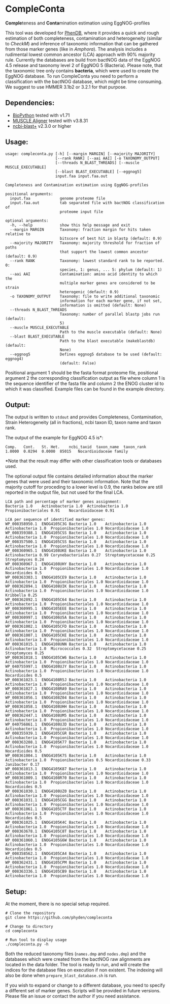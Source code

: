 # CompleConta
**Comple**teness and **Conta**mination estimation using EggNOG-profiles

This tool was developed for [PhenDB](http://phendb.org/), where it provides a quick and rough estimation of both completeness, contamination and heterogeneity (similar to *CheckM*) and inference of taxonomic information that can be gathered from those marker genes (like in *Amphora*). The analysis includes a rudimental lowest common ancestor (LCA) approach with 90% majority rule. Currently the databases are build from bactNOG data of the EggNOG 4.5 release and taxonomy level 2 of EggNOG 5 (Bacteria). Please note, that the taxonomic tree only contains **bacteria**, which were used to create the EggNOG database. To run CompleConta you need to perform a classification with the bactNOG database, which might be time consuming. We suggest to use HMMER 3.1b2 or 3.2.1 for that purpose.

## Dependencies:

* [BioPython](https://biopython.org/wiki/Download) tested with v1.71
* [MUSCLE Aligner](https://www.drive5.com/muscle/) tested with v3.8.31
* [ncbi-blast+](https://blast.ncbi.nlm.nih.gov/Blast.cgi) v2.3.0 or higher

## Usage:

```
usage: compleconta.py [-h] [--margin MARGIN] [--majority MAJORITY]
                      [--rank RANK] [--aai AAI] [-o TAXONOMY_OUTPUT]
                      [--threads N_BLAST_THREADS] [--muscle MUSCLE_EXECUTABLE]
                      [--blast BLAST_EXECUTABLE] [--eggnog5]
                      input.faa input.faa.out

Completeness and Contamination estimation using EggNOG-profiles

positional arguments:
  input.faa             genome proteome file
  input.faa.out         tab separated file with bactNOG classification of
                        proteome input file

optional arguments:
  -h, --help            show this help message and exit
  --margin MARGIN       Taxonomy: fraction margin for hits taken relative to
                        bitscore of best hit in blastp (default: 0.9)
  --majority MAJORITY   Taxonomy: majority threshold for fraction of paths
                        that support the lowest common ancestor (default: 0.9)
  --rank RANK           Taxonomy: lowest standard rank to be reported. 0:
                        species, 1: genus, ... 5: phylum (default: 1)
  --aai AAI             Contamination: amino acid identity to which the
                        multiple marker genes are considered to be strain
                        heterogenic (default: 0.9)
  -o TAXONOMY_OUTPUT    Taxonomy: file to write additional taxonomic
                        information for each marker gene, if not set,
                        information is omitted (default: None)
  --threads N_BLAST_THREADS
                        Taxonomy: number of parallel blastp jobs run (default:
                        5)
  --muscle MUSCLE_EXECUTABLE
                        Path to the muscle executable (default: None)
  --blast BLAST_EXECUTABLE
                        Path to the blast executable (makeblastdb) (default:
                        None)
  --eggnog5             Defines eggnog5 database to be used (default: eggnog4)
                        (default: False)

```

Positional argument 1 should be the fasta format proteome file, positional argument 2 the corresponding classification output as <tab-separated> file where column 1 is the sequence identifier of the fasta file and column 2 the ENOG cluster id to which it was classified. Example files can be found in the example directory.



## Output:

The output is written to `stdout` and provides Completeness, Contamination, Strain Heterogeneity (all in fractions), ncbi taxon ID, taxon name and taxon rank.

The output of the example for EggNOG 4.5 is*:
```
Comp.	Cont.	St. Het.	ncbi_taxid	taxon_name	taxon_rank
1.0000	0.0294	0.0000	85015	Nocardioidaceae	family
```
*Note that the result may differ with other classification tools or databases used.

The optional output file contains detailed information about the marker genes that were used and their taxonomic information. Note that the majority cutoff for proceding to a lower level is 0.9, the ranks below are still reported in the output file, but not used for the final LCA.

```
LCA path and percentage of marker genes assignment:
Bacteria 1.0	Actinobacteria 1.0	Actinobacteria 1.0	Propionibacteriales 0.91	Nocardioidaceae 0.91

LCA per sequence of identified marker genes:
WP_008358950.1	ENOG4105C3G	Bacteria 1.0	Actinobacteria 1.0	Actinobacteria 1.0	Propionibacteriales 1.0	Nocardioidaceae 1.0
WP_008359388.1	ENOG4105CSS	Bacteria 1.0	Actinobacteria 1.0	Actinobacteria 1.0	Propionibacteriales 1.0	Nocardioidaceae 1.0
WP_008357500.1	ENOG4105CSS	Bacteria 1.0	Actinobacteria 1.0	Actinobacteria 1.0	Propionibacteriales 1.0	Nocardioidaceae 1.0
WP_008360965.1	ENOG4108UKE	Bacteria 1.0	Actinobacteria 1.0	Actinobacteria 0.99	Corynebacteriales 0.27	Streptomycetaceae 0.25	Streptomyces 0.24
WP_008360967.1	ENOG4108UHY	Bacteria 1.0	Actinobacteria 1.0	Actinobacteria 1.0	Propionibacteriales 1.0	Nocardioidaceae 1.0	Nocardioides 0.5
WP_008363303.1	ENOG4105CE9	Bacteria 1.0	Actinobacteria 1.0	Actinobacteria 1.0	Propionibacteriales 1.0	Nocardioidaceae 1.0
WP_008362894.1	ENOG4108UIK	Bacteria 1.0	Actinobacteria 1.0	Actinobacteria 1.0	Propionibacteriales 1.0	Nocardioidaceae 1.0	Kribbella 0.25
WP_008362892.1	ENOG4105C64	Bacteria 1.0	Actinobacteria 1.0	Actinobacteria 1.0	Propionibacteriales 1.0	Nocardioidaceae 1.0
WP_008360995.1	ENOG4105EEE	Bacteria 1.0	Actinobacteria 1.0	Actinobacteria 1.0	Propionibacteriales 1.0	Nocardioidaceae 1.0
WP_008360997.1	ENOG4106U5A	Bacteria 1.0	Actinobacteria 1.0	Actinobacteria 1.0	Propionibacteriales 1.0	Nocardioidaceae 1.0
WP_008361002.1	ENOG4105CFD	Bacteria 1.0	Actinobacteria 1.0	Actinobacteria 1.0	Propionibacteriales 1.0	Nocardioidaceae 1.0
WP_008361007.1	ENOG4105CKE	Bacteria 1.0	Actinobacteria 1.0	Actinobacteria 1.0	Propionibacteriales 1.0	Nocardioidaceae 1.0
WP_008361015.1	ENOG4108UNN	Bacteria 1.0	Actinobacteria 1.0	Actinobacteria 1.0	Micrococcales 0.32	Streptomycetaceae 0.25	Streptomyces 0.25
WP_008361018.1	ENOG4105CW6	Bacteria 1.0	Actinobacteria 1.0	Actinobacteria 1.0	Propionibacteriales 1.0	Nocardioidaceae 1.0
WP_040755997.1	ENOG4108UJY	Bacteria 1.0	Actinobacteria 1.0	Actinobacteria 1.0	Propionibacteriales 1.0	Nocardioidaceae 1.0	Nocardioides 0.5
WP_008361023.1	ENOG4108R5J	Bacteria 1.0	Actinobacteria 1.0	Actinobacteria 1.0	Propionibacteriales 1.0	Nocardioidaceae 1.0
WP_008361027.1	ENOG4108RA9	Bacteria 1.0	Actinobacteria 1.0	Actinobacteria 1.0	Propionibacteriales 1.0	Nocardioidaceae 1.0
WP_008361056.1	ENOG4108Z04	Bacteria 1.0	Actinobacteria 1.0	Actinobacteria 1.0	Propionibacteriales 1.0	Nocardioidaceae 1.0
WP_008361058.1	ENOG4108UHH	Bacteria 1.0	Actinobacteria 1.0	Actinobacteria 1.0	Propionibacteriales 1.0	Nocardioidaceae 1.0
WP_008362447.1	ENOG4108UM5	Bacteria 1.0	Actinobacteria 1.0	Actinobacteria 1.0	Propionibacteriales 1.0	Nocardioidaceae 1.0
WP_040756861.1	ENOG4108UJD	Bacteria 1.0	Actinobacteria 1.0	Actinobacteria 1.0	Propionibacteriales 1.0	Nocardioidaceae 1.0
WP_008355939.1	ENOG4105CGR	Bacteria 1.0	Actinobacteria 1.0	Actinobacteria 1.0	Propionibacteriales 1.0	Nocardioidaceae 1.0
WP_008363208.1	ENOG4105K77	Bacteria 1.0	Actinobacteria 1.0	Actinobacteria 1.0	Propionibacteriales 1.0	Nocardioidaceae 1.0	Nocardioides 0.5
WP_008361004.1	ENOG4105K7S	Bacteria 1.0	Actinobacteria 1.0	Actinobacteria 1.0	Propionibacteriales 0.5	Nocardioidaceae 0.33	Janibacter 0.17
WP_008361013.1	ENOG4105K87	Bacteria 1.0	Actinobacteria 1.0	Actinobacteria 1.0	Propionibacteriales 1.0	Nocardioidaceae 1.0
WP_008361009.1	ENOG4108R70	Bacteria 1.0	Actinobacteria 1.0	Actinobacteria 1.0	Propionibacteriales 1.0	Nocardioidaceae 1.0	Nocardioides 0.5
WP_008361030.1	ENOG4108UZ0	Bacteria 1.0	Actinobacteria 1.0	Actinobacteria 1.0	Propionibacteriales 1.0	Nocardioidaceae 1.0
WP_008361031.1	ENOG4105CGG	Bacteria 1.0	Actinobacteria 1.0	Actinobacteria 1.0	Propionibacteriales 1.0	Nocardioidaceae 1.0
WP_008361061.1	ENOG4105CTF	Bacteria 1.0	Actinobacteria 1.0	Actinobacteria 1.0	Propionibacteriales 1.0	Nocardioidaceae 1.0	Nocardioides 0.5
WP_008361025.1	ENOG4105K4C	Bacteria 1.0	Actinobacteria 1.0	Actinobacteria 1.0	Propionibacteriales 1.0	Nocardioidaceae 1.0
WP_008363678.1	ENOG4105C8T	Bacteria 1.0	Actinobacteria 1.0	Actinobacteria 1.0	Propionibacteriales 1.0	Nocardioidaceae 1.0
WP_008361060.1	ENOG4105G6W	Bacteria 1.0	Actinobacteria 1.0	Actinobacteria 1.0	Propionibacteriales 1.0	Nocardioidaceae 1.0	Nocardioides 0.5
WP_008358562.1	ENOG4105CA4	Bacteria 1.0	Actinobacteria 1.0	Actinobacteria 1.0	Propionibacteriales 1.0	Nocardioidaceae 1.0
WP_008362431.1	ENOG4105CPM	Bacteria 1.0	Actinobacteria 1.0	Actinobacteria 1.0	Propionibacteriales 1.0	Nocardioidaceae 1.0
WP_008363336.1	ENOG4105CB9	Bacteria 1.0	Actinobacteria 1.0	Actinobacteria 1.0	Propionibacteriales 1.0	Nocardioidaceae 1.0
```

## Setup:
At the moment, there is no special setup required.
```
# Clone the repository
git clone https://github.com/phyden/compleconta

# Change to directory
cd compleconta

# Run tool to display usage
./compleconta.py -h
```

Both the reduced taxonomy files (`names.dmp` and `nodes.dmp`) and the databases which were created from the bactNOG raw alignments are located in the data folder. The tool is ready to run, and will create the indices for the database files on execution if non existent. The indexing will also be done when `prepare_blast_database.sh` is run.

If you wish to expand or change to a different database, you need to specify a different set of marker genes. Scripts will be provided in future versions. Please file an issue or contact the author if you need assistance.
